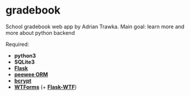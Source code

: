 # gradebook
School gradebook web app by Adrian Trawka.
Main goal: learn more and more about python backend

Required:
  - **python3**
  - **SQLite3**
  - [**Flask**](http://flask.pocoo.org/)
  - [**peewee ORM**](http://peewee-orm.com)
  - [**bcrypt**](https://pypi.python.org/pypi/bcrypt/)
  - [**WTForms**](https://github.com/wtforms/wtforms) (+ [**Flask-WTF**](https://flask-wtf.readthedocs.io/en/stable/))
